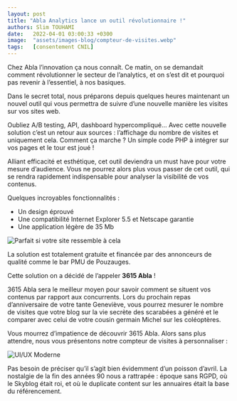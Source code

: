 ```yaml
---
layout: post
title: "Abla Analytics lance un outil révolutionnaire !"
authors: Slim TOUHAMI
date:   2022-04-01 03:00:33 +0300
image:  "assets/images-blog/compteur-de-visites.webp"
tags:   [consentement CNIL]
---
```


Chez Abla l’innovation ça nous connaît. Ce matin, on se demandait comment révolutionner le secteur de l’analytics, et on s’est dit et pourquoi pas revenir à l’essentiel, à nos basiques.

Dans le secret total, nous préparons depuis quelques heures maintenant un nouvel outil qui vous permettra de suivre d’une nouvelle manière les visites sur vos sites web.

Oubliez A/B testing, API, dashboard hypercompliqué... Avec cette nouvelle solution c’est un retour aux sources : l’affichage du nombre de visites et uniquement cela. Comment ça marche ? Un simple code PHP à intégrer sur vos pages et le tour est joué !

Alliant efficacité et esthétique, cet outil deviendra un must have pour votre mesure d’audience. Vous ne pourrez alors plus vous passer de cet outil, qui se rendra rapidement indispensable pour analyser la visibilité de vos contenus.

Quelques incroyables fonctionnalités : 
- Un design éprouvé
- Une compatibilité Internet Explorer 5.5 et Netscape garantie
- Une application légère de 35 Mb

![Parfait si votre site ressemble à cela](https://abla.io/assets/images-blog/vieux-site.webp)

La solution est totalement gratuite et financée par des annonceurs de qualité comme le bar PMU de Pouzauges.

Cette solution on a décidé de l’appeler **3615 Abla** !

3615 Abla sera le meilleur moyen pour savoir comment se situent vos contenus par rapport aux concurrents. Lors du prochain repas d’anniversaire de votre tante Geneviève, vous pourrez mesurer le nombre de visites que votre blog sur la vie secrète des scarabées a généré et le comparer avec celui de votre cousin germain Michel sur les coléoptères.

Vous mourrez d’impatience de découvrir 3615 Abla. Alors sans plus attendre, nous vous présentons notre compteur de visites à personnaliser :

![UI/UX Moderne](https://abla.io/assets/images-blog/compteur-visites.webp)

Pas besoin de préciser qu’il s’agit bien évidemment d’un poisson d’avril. La nostalgie de la fin des années 90 nous a rattrapée : époque sans RGPD, où le Skyblog était roi, et où le duplicate content sur les annuaires était la base du référencement. 
